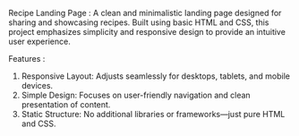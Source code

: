 Recipe Landing Page :
A clean and minimalistic landing page designed for sharing and showcasing recipes. Built using basic HTML and CSS, this project emphasizes simplicity and responsive design to provide an intuitive user experience.

Features :
1. Responsive Layout: Adjusts seamlessly for desktops, tablets, and mobile devices.
2. Simple Design: Focuses on user-friendly navigation and clean presentation of content.
3. Static Structure: No additional libraries or frameworks—just pure HTML and CSS.
